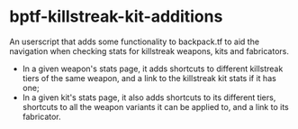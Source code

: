 # bptf-killstreak-kit-additions
An userscript that adds some functionality to backpack.tf to aid the navigation when checking stats for killstreak weapons, kits and fabricators. 
* In a given weapon's stats page, it adds shortcuts to different killstreak tiers of the same weapon, and a link to the killstreak kit stats if it has one;
* In a given kit's stats page, it also adds shortcuts to its different tiers, shortcuts to all the weapon variants it can be applied to, and a link to its fabricator.
